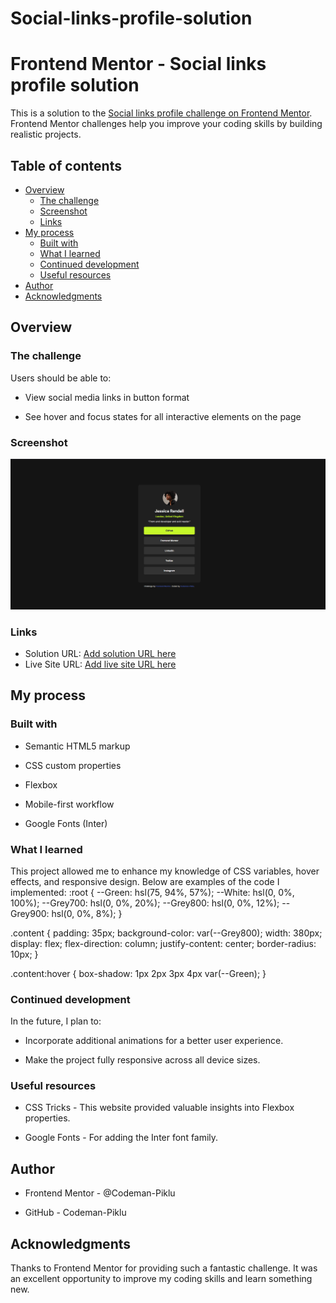 # Social-links-profile-solution
# Frontend Mentor - Social links profile solution

This is a solution to the [Social links profile challenge on Frontend Mentor](https://www.frontendmentor.io/challenges/social-links-profile-UG32l9m6dQ). Frontend Mentor challenges help you improve your coding skills by building realistic projects. 

## Table of contents

- [Overview](#overview)
  - [The challenge](#the-challenge)
  - [Screenshot](#screenshot)
  - [Links](#links)
- [My process](#my-process)
  - [Built with](#built-with)
  - [What I learned](#what-i-learned)
  - [Continued development](#continued-development)
  - [Useful resources](#useful-resources)
- [Author](#author)
- [Acknowledgments](#acknowledgments)



## Overview

### The challenge

Users should be able to:

- View social media links in button format

- See hover and focus states for all interactive elements on the page

### Screenshot

![](./Screenshot%20(32).png)
### Links

- Solution URL: [Add solution URL here](https://your-solution-url.com)
- Live Site URL: [Add live site URL here]([https://your-live-site-url.com](https://stellar-rabanadas-89fca0.netlify.app/))

## My process

### Built with

- Semantic HTML5 markup

- CSS custom properties

- Flexbox

- Mobile-first workflow

- Google Fonts (Inter)

### What I learned
This project allowed me to enhance my knowledge of CSS variables, hover effects, and responsive design. Below are examples of the code I implemented:
:root {
  --Green: hsl(75, 94%, 57%);
  --White: hsl(0, 0%, 100%);
  --Grey700: hsl(0, 0%, 20%);
  --Grey800: hsl(0, 0%, 12%);
  --Grey900: hsl(0, 0%, 8%);
}

.content {
  padding: 35px;
  background-color: var(--Grey800);
  width: 380px;
  display: flex;
  flex-direction: column;
  justify-content: center;
  border-radius: 10px;
}

.content:hover {
  box-shadow: 1px 2px 3px 4px var(--Green);
}

### Continued development
In the future, I plan to:

- Incorporate additional animations for a better user experience.

- Make the project fully responsive across all device sizes.


### Useful resources

- CSS Tricks - This website provided valuable insights into Flexbox properties.

- Google Fonts - For adding the Inter font family.



## Author

- Frontend Mentor - @Codeman-Piklu

- GitHub - Codeman-Piklu



## Acknowledgments

Thanks to Frontend Mentor for providing such a fantastic challenge. It was an excellent opportunity to improve my coding skills and learn something new.
